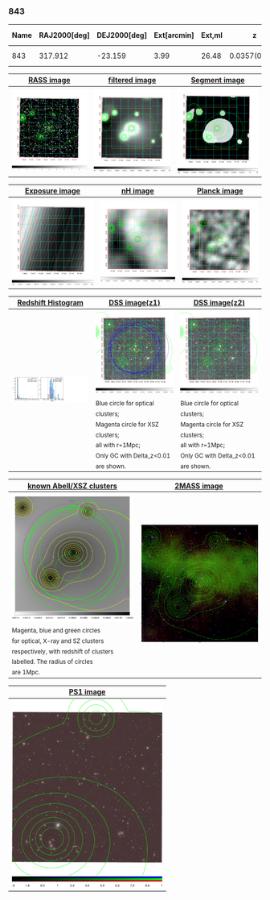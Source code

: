 <div STYLE="page-break-after: always;"></div>

### 843

|Name|RAJ2000[deg]|DEJ2000[deg] |Ext[arcmin]| Ext,ml | z | z_src| C|GC(XSZ,Delta_z<0.01)| GC(OPT,Delta_z<0.01)|GC| R_sig[arcmin] | R500[arcmin] | R500[Mpc]| CRsig[c/s] | CR500[c/s] |L500[1E44 erg/s]|F500[1E-12 erg/s/cm^2]| M500[1E14 Msun]|Tx[keV]|Cnt_sig|Beta|Rc[arcmin]|Comment|Alias|
|---|---|---|---|---|---|------|---|--------|---------|----------|---|---|---|---|---|---|---|---|---|---|---|---|---|---|
|843| 317.912| -23.159| 3.99| 26.48| 0.0357(0.005)| z1, z_xsz| B| MCXC| N| MCXC, N, W| 32.106| 15.201| 0.647| 0.328(0.069)| 0.302(0.064)| 0.151(0.033)| 5.104(1.104)| 0.80(0.09)| 1.88(0.13)| 88.5| 0.533(-0.024+0.051)| 4.583(-0.669+1.132)| -| k476|

|[RASS image](../image/843/843_img.pdf)|[filtered image](../image/843/843_fil.pdf)|[Segment image](../image/843/843_seg.pdf)|
|-------------------|--------------------|-------------------|
| <img src="../image/843/843_img.png" width="300">  | <img src="../image/843/843_fil.png" width="300">   | <img src="../image/843/843_seg.png" width="300">  |

|[Exposure image](../image/843/843_mex.pdf)| [nH image](../image/843/843_nh.pdf)| [Planck image](../image/843/843_p.pdf)|
|-------------------|--------------------|-------------------|
|<img src="../image/843/843_mex.png" width="300">   | <img src="../image/843/843_nh.png" width="300">    | <img src="../image/843/843_p.png" width="300"> |

|[Redshift Histogram](../image/843/843_zg.pdf) | [DSS image(z1)](../image/843/843_dss_z1.pdf)      |  [DSS image(z2)](../image/843/843_dss_z2.pdf)    |
|-------------------|--------------------|-------------------|
|<img src="../image/843/843_zg.png" width="300"> |<img src="../image/843/843_dss_z1.png" width="300"> <sub><br>Blue circle for optical clusters; <br>Magenta circle for XSZ clusters; <br>all with r=1Mpc; <br>Only GC with Delta_z<0.01 are shown. </sub>| <img src="../image/843/843_dss_z2.png" width="300"><sub><br>Blue circle for optical clusters; <br>Magenta circle for XSZ clusters; <br>all with r=1Mpc; <br>Only GC with Delta_z<0.01 are shown. </sub> |

|[known Abell/XSZ clusters](../image/843/843_gc.pdf) | [2MASS image](../image/843/843_2mass.pdf)      |
|-------------------|-------------------|
|<img src=../image/843/843_gc.png width="300"> <br><sub>Magenta, blue and green circles <br>for optical, X-ray and SZ clusters <br>respectively, with redshift of clusters <br>labelled. The radius of circles <br>are 1Mpc.</sub>|<img src="../image/843/843_2mass.png" width="300">  |

|[PS1 image](../image/843/843_ps1.pdf)            |
|-------------------|
| <img src="../image/843/843_ps1.pdf" width="300">  |
